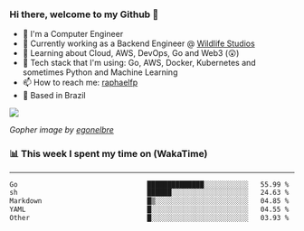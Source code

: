 ### Hi there, welcome to my Github 👋

- 📖 I'm a Computer Engineer
- 🔭 Currently working as a Backend Engineer @ [Wildlife Studios](https://wildlifestudios.com/)
- 🌱 Learning about Cloud, AWS, DevOps, Go and Web3 (😲)
- 🚀 Tech stack that I'm using: Go, AWS, Docker, Kubernetes and sometimes Python and Machine Learning
- 📫 How to reach me: [raphaelfp](https://linkedin.com/in/raphaelfp)
- 🏡 Based in Brazil

![](https://github.com/raphaelfp/gophers/blob/master/.thumb/animation/morning-coffee-3x.gif)

*Gopher image by [egonelbre](https://github.com/egonelbre/)*

### 📊 This week I spent my time on (WakaTime)

---

<!--START_SECTION:waka-->

```txt
Go                                ██████████████░░░░░░░░░░░   55.99 %
sh                                ██████░░░░░░░░░░░░░░░░░░░   24.63 %
Markdown                          █▒░░░░░░░░░░░░░░░░░░░░░░░   04.85 %
YAML                              █░░░░░░░░░░░░░░░░░░░░░░░░   04.55 %
Other                             █░░░░░░░░░░░░░░░░░░░░░░░░   03.93 %
```

<!--END_SECTION:waka-->
